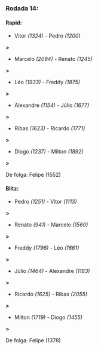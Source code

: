 ### Rodada 14:

#### Rapid:

* Vitor *(1324)*     -     Pedro *(1200)*

 **>** 
* Marcelo *(2094)*     -     Renato *(1245)*

 **>** 
* Léo *(1933)*     -     Freddy *(1875)*

 **>** 
* Alexandre *(1154)*     -     Júlio *(1677)*

 **>** 
* Ribas *(1623)*     -     Ricardo *(1771)*

 **>** 
* Diogo *(1237)*     -     Milton *(1892)*

 **>** 

De folga: Felipe (1552)

#### Blitz:

* Pedro *(1251)*     -     Vitor *(1113)*

 **>** 
* Renato *(941)*     -     Marcelo *(1560)*

 **>** 
* Freddy *(1796)*     -     Léo *(1861)*

 **>** 
* Júlio *(1464)*     -     Alexandre *(1183)*

 **>** 
* Ricardo *(1625)*     -     Ribas *(2055)*

 **>** 
* Milton *(1719)*     -     Diogo *(1455)*

 **>** 

De folga: Felipe (1378)

